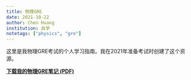 ```yaml
---
title: 物理GRE
date: 2021-10-22
author: Chen Huang
institution: 自学
notetags: ["physics", "gre"]
---
```


这里是我物理GRE考试的个人学习指南。我在2021年准备考试时创建了这个资源。

[**下载我的物理GRE笔记 (PDF)**](/notes/physics-gre/pdf/physics-gre.pdf)
